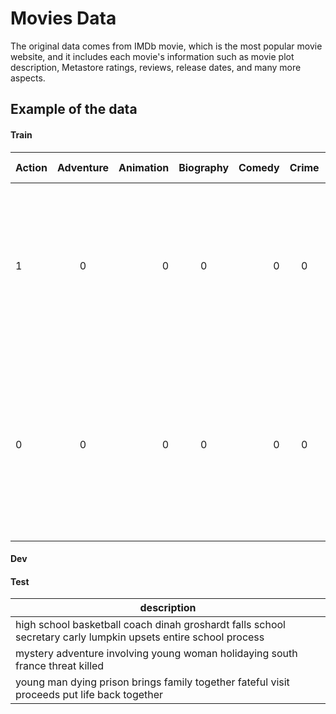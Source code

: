 
# Movies Data 

The original data comes from IMDb movie, which is the most popular movie website, and it includes each movie's information such as movie plot description, Metastore ratings, reviews, release dates, and many more aspects. 


Example of the data 
------

#### Train 

Action| Adventure| Animation| Biography| Comedy| Crime| Drama| Family| Fantasy| History| Horror| Music| Musical| Mystery| Romance| Sci-Fi| Sport| Thriller| War| Western| description
| ------------- |:-------------:| -----:|:-------------:| -----:|:-------------:| -----:|:-------------:| -----:|:-------------:| -----:|:-------------:| -----:|:-------------:| -----:|:-------------:| -----:|:-------------:| -----:|:-------------:| -----:|
1| 0| 0| 0| 0| 0| 1| 0| 0| 1| 0| 0| 0| 0| 0| 0| 0| 0| 0| 0| based   true historic figure  ayothaya era  film depicts  life  yamada nagamasa  japanese adventurer  gained considerable influence  thailand  became the
0|0|0|0|0|0|1|0|0|0|0|0|0|0|0|0|0|0|0|0| lesbian  aspiring actor  aspiring singer  low class marriage  neighborhood community    renowned directors  memorable less  hour long experiences  living  visiting  capital  cuba


#### Dev 

#### Test 
| description  |
| ------------- |
| high school basketball coach dinah groshardt falls   school secretary carly lumpkin  upsets  entire school   process |
| mystery adventure involving  young woman holidaying   south  france     threat   killed  |
|  young man dying  prison brings  family together   fateful visit  proceeds  put  life back together |

